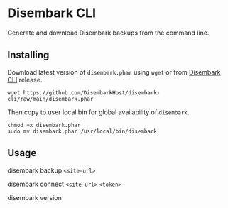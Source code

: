 # Disembark CLI

Generate and download Disembark backups from the command line.

## Installing

Download latest version of `disembark.phar` using `wget` or from [Disembark CLI](https://github.com/DisembarkHost/disembark-cli/releases) release.
```
wget https://github.com/DisembarkHost/disembark-cli/raw/main/disembark.phar
```
Then copy to user local bin for global availability of `disembark`.

```
chmod +x disembark.phar
sudo mv disembark.phar /usr/local/bin/disembark
```

## Usage

disembark backup `<site-url>`

disembark connect `<site-url>` `<token>`

disembark version
